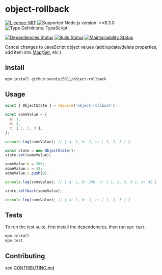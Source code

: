 # object-rollback

<!-- [![Go to the latest release page on npm](https://img.shields.io/npm/v/object-rollback.svg)](https://www.npmjs.com/package/object-rollback) -->
[![License: MIT](https://img.shields.io/static/v1?label=license&message=MIT&color=green)](https://github.com/sounisi5011/object-rollback/blob/v0.0.0/LICENSE)
![Supported Node.js version: >=8.3.0](https://img.shields.io/static/v1?label=node&message=%3E%3D8.3.0&color=brightgreen)
![Type Definitions: TypeScript](https://img.shields.io/static/v1?label=types&message=TypeScript&color=blue)
<!-- [![install size](https://packagephobia.now.sh/badge?p=object-rollback@0.0.0)](https://packagephobia.now.sh/result?p=object-rollback@0.0.0) -->
[![Dependencies Status](https://david-dm.org/sounisi5011/object-rollback/status.svg)](https://david-dm.org/sounisi5011/object-rollback)
[![Build Status](https://dev.azure.com/sounisi5011/npm%20projects/_apis/build/status/sounisi5011.object-rollback?branchName=master)](https://dev.azure.com/sounisi5011/npm%20projects/_build/latest?definitionId=6&branchName=master)
[![Maintainability Status](https://api.codeclimate.com/v1/badges/12a68b5e4ba161dbd457/maintainability)](https://codeclimate.com/github/sounisi5011/object-rollback/maintainability)

Cancel changes to JavaScript object values (add/update/delete properties, add item into [Map]/[Set], etc.)

[Map]: https://developer.mozilla.org/docs/Web/JavaScript/Reference/Global_Objects/Map
[Set]: https://developer.mozilla.org/docs/Web/JavaScript/Reference/Global_Objects/Set

## Install

```sh
npm install github:sounisi5011/object-rollback
```

## Usage

```js
const { ObjectState } = require('object-rollback');

const someValue = {
  a: 1,
  b: 2,
  c: [ 1, 2, 3 ],
};

console.log(someValue); // { a: 1, b: 2, c: [ 1, 2, 3 ] }

const state = new ObjectState();
state.set(someValue);

someValue.b = 200;
someValue.x = 42;
someValue.c.push(9);

console.log(someValue); // { a: 1, b: 200, c: [ 1, 2, 3, 9 ], x: 42 }

state.rollback(someValue);

console.log(someValue); // { a: 1, b: 2, c: [ 1, 2, 3 ] }
```

## Tests

To run the test suite, first install the dependencies, then run `npm test`:

```sh
npm install
npm test
```

## Contributing

see [CONTRIBUTING.md](https://github.com/sounisi5011/object-rollback/blob/master/CONTRIBUTING.md)
